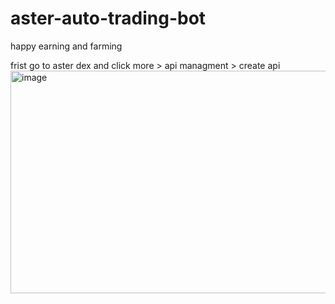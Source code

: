 # aster-auto-trading-bot
happy earning and farming 

frist go to aster dex and click more > api managment > create api  <img width="949" height="356" alt="image" src="https://github.com/user-attachments/assets/2acae0ce-87d7-4cb2-8254-6bbd03f154e7" />
